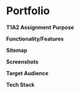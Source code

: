 # Portfolio
**T1A2 Assignment**
**Purpose**


**Functionality/Features**


**Sitemap**


**Screenshots**

**Target Audience**

**Tech Stack**